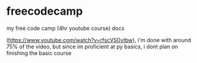 # freecodecamp
my free code camp (4hr youtube course) docs

(https://www.youtube.com/watch?v=rfscVS0vtbw), i'm done with around 75% of the video, but since im proficient at py basics, i dont plan on finishing the basic course
